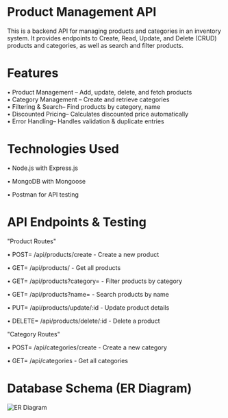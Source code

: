 
# Product Management API
  This is a backend API for managing products and categories in an inventory system. It provides endpoints to Create, Read, Update, and Delete (CRUD) products and categories, as well as search and filter products.

# Features
  •	Product Management – Add, update, delete, and fetch products  
  •	Category Management – Create and retrieve categories  
  •	Filtering & Search– Find products by category, name  
  •	Discounted Pricing– Calculates discounted price automatically  
  •	Error Handling– Handles validation & duplicate entries  

# Technologies Used
  •	Node.js with Express.js
  
  •	MongoDB with Mongoose
  
  •	Postman for API testing

# API Endpoints & Testing

  "Product Routes"
  
  •	POST= /api/products/create - Create a new product
  
  •	GET= /api/products/ - Get all products
  
  •	GET= /api/products?category= - Filter products by category
  
  •	GET= /api/products?name= - Search products by name
  
  •	PUT= /api/products/update/:id - Update product details
  
  •	DELETE= /api/products/delete/:id - Delete a product
    
  "Category Routes"
    
  •	POST=	/api/categories/create  -  Create a new category
  
  •	GET=	/api/categories  -  Get all categories


# Database Schema (ER Diagram)
  ![ER Diagram](https://github.com/user-attachments/assets/0aa93599-ea5d-4c39-b46f-ca605f3a60e1)

